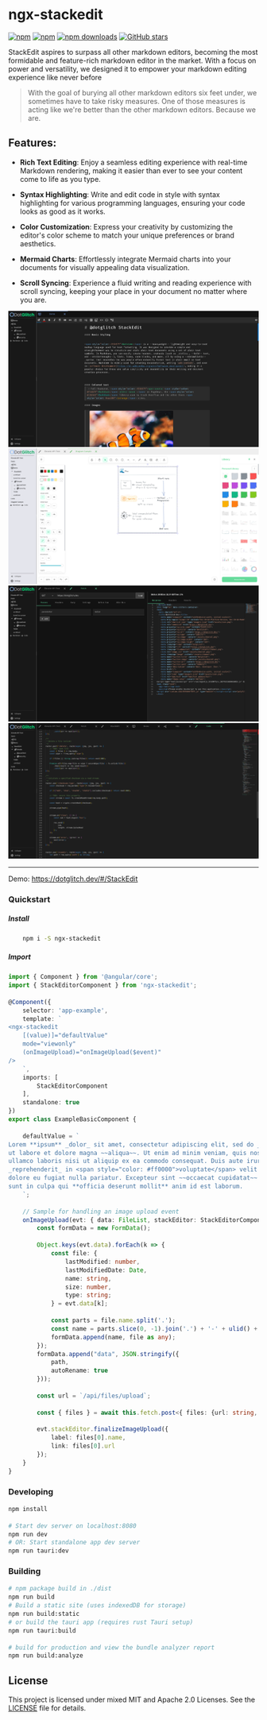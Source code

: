 # ngx-stackedit

[![npm](https://img.shields.io/npm/v/ngx-stackedit.svg)](https://www.npmjs.com/package/ngx-stackedit)
[![npm](https://img.shields.io/npm/dm/ngx-stackedit.svg)](https://www.npmjs.com/package/ngx-stackedit)
[![npm downloads](https://img.shields.io/npm/dt/ngx-stackedit.svg)](https://npmjs.org/ngx-stackedit)
[![GitHub stars](https://img.shields.io/github/stars/knackstedt/stackedit.svg?label=GitHub%20Stars&style=flat)](https://github.com/knackstedt/stackedit)

StackEdit aspires to surpass all other markdown editors, becoming the most formidable and feature-rich markdown editor in the market. With a focus on power and versatility, we designed it to empower your markdown editing experience like never before

> With the goal of burying all other markdown editors six feet under, we sometimes have to take risky measures. One of those measures is acting like we're better than the other markdown editors. Because we are.

## Features:

- **Rich Text Editing**: Enjoy a seamless editing experience with real-time Markdown rendering, making it easier than ever to see your content come to life as you type.

- **Syntax Highlighting**: Write and edit code in style with syntax highlighting for various programming languages, ensuring your code looks as good as it works.

- **Color Customization**: Express your creativity by customizing the editor's color scheme to match your unique preferences or brand aesthetics.

- **Mermaid Charts**: Effortlessly integrate Mermaid charts into your documents for visually appealing data visualization.

- **Scroll Syncing**: Experience a fluid writing and reading experience with scroll syncing, keeping your place in your document no matter where you are.

![Markdown Preview](./src/app/assets/preview.png)
![Diagram View](./src/app/assets/diagram.png)
![Fetch View](./src/app/assets/fetch.png)
![Code View](./src/app/assets/code.png)

---

Demo:
https://dotglitch.dev/#/StackEdit

<!-- ### Ecosystem

- [Chrome app](https://chrome.google.com/webstore/detail/iiooodelglhkcpgbajoejffhijaclcdg)
- NEW! Embed StackEdit in any website with [stackedit.js](https://github.com/benweet/stackedit.js)
- NEW! [Chrome extension](https://chrome.google.com/webstore/detail/ajehldoplanpchfokmeempkekhnhmoha) that uses stackedit.js
- [Community](https://community.stackedit.io/) -->

### Quickstart

##### Install

```bash
    npm i -S ngx-stackedit
```

##### Import

```ts
import { Component } from '@angular/core';
import { StackEditorComponent } from 'ngx-stackedit';

@Component({
    selector: 'app-example',
    template: `
<ngx-stackedit
    [(value)]="defaultValue"
    mode="viewonly"
    (onImageUpload)="onImageUpload($event)"
/>
    `,
    imports: [
        StackEditorComponent
    ],
    standalone: true
})
export class ExampleBasicComponent {

    defaultValue = `
Lorem **ipsum** _dolor_ sit amet, consectetur adipiscing elit, sed do _eiusmod tempor incididunt_ \
ut labore et dolore magna ~~aliqua~~. Ut enim ad minim veniam, quis nostrud exercitation \
ullamco laboris nisi ut aliquip ex ea commodo consequat. Duis aute irure dolor in \
_reprehenderit_ in <span style="color: #ff0000">voluptate</span> velit esse cillum \
dolore eu fugiat nulla pariatur. Excepteur sint ~~occaecat cupidatat~~ non proident, \
sunt in culpa qui **officia deserunt mollit** anim id est laborum.
    `;

    // Sample for handling an image upload event
    onImageUpload(evt: { data: FileList, stackEditor: StackEditorComponent }) {
        const formData = new FormData();

        Object.keys(evt.data).forEach(k => {
            const file: {
                lastModified: number,
                lastModifiedDate: Date,
                name: string,
                size: number,
                type: string;
            } = evt.data[k];

            const parts = file.name.split('.');
            const name = parts.slice(0, -1).join('.') + '-' + ulid() + '.' + parts.slice(-1)[0];
            formData.append(name, file as any);
        });
        formData.append("data", JSON.stringify({
            path,
            autoRename: true
        }));

        const url = `/api/files/upload`;

        const { files } = await this.fetch.post<{ files: {url: string, name: string}[] }>(url, formData);

        evt.stackEditor.finalizeImageUpload({
            label: files[0].name,
            link: files[0].url
        });
    }
}

```

### Developing

```bash
npm install

# Start dev server on localhost:8080
npm run dev
# OR: Start standalone app dev server
npm run tauri:dev

```

### Building

```bash
# npm package build in ./dist
npm run build
# Build a static site (uses indexedDB for storage)
npm run build:static
# or build the tauri app (requires rust Tauri setup)
npm run tauri:build

# build for production and view the bundle analyzer report
npm run build:analyze

```

<!-- ## Contributing

We welcome contributions from the community to make StackEdit even more amazing. Please read our [contribution guidelines](https://github.com/) for more information on how to get involved. -->

## License

This project is licensed under mixed MIT and Apache 2.0 Licenses. See the [LICENSE](https://github.com/knackstedt/stackedit/blob/master/src/app/editor/LICENSE) file for details.

